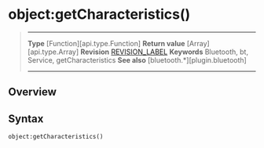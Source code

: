 # object:getCharacteristics()

> --------------------- ------------------------------------------------------------------------------------------
> __Type__              [Function][api.type.Function]
> __Return value__      [Array][api.type.Array]
> __Revision__          [REVISION_LABEL](REVISION_URL)
> __Keywords__          Bluetooth, bt, Service, getCharacteristics
> __See also__          [bluetooth.*][plugin.bluetooth]
> --------------------- ------------------------------------------------------------------------------------------

## Overview

## Syntax

	object:getCharacteristics()